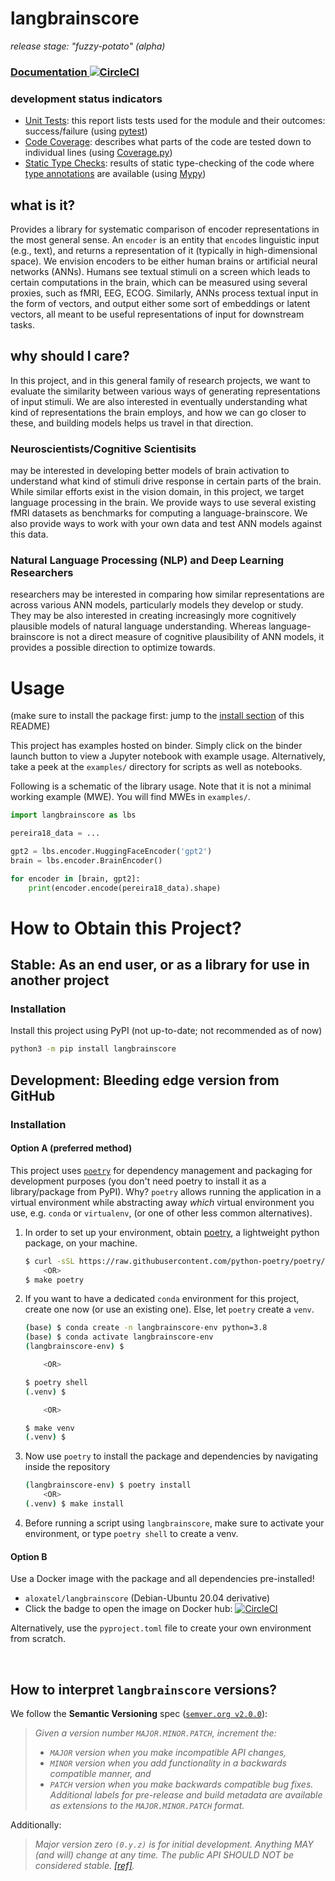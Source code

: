 # langbrainscore
_release stage: "fuzzy-potato" (alpha)_


### [**Documentation** ![CircleCI](https://circleci.com/gh/language-brainscore/lang-brainscore-fuzzy-potato/tree/main.svg?style=svg)](https://language-brainscore.github.io/lang-brainscore-fuzzy-potato/)
### development status indicators
- [Unit Tests](https://language-brainscore.github.io/langbrainscore/test-results/tests.html): this report lists tests used for the module and their outcomes: success/failure (using [pytest](https://docs.pytest.org/en/7.0.x/))
- [Code Coverage](https://language-brainscore.github.io/langbrainscore/test-results/codecov/): describes what parts of the code are tested down to individual lines (using [Coverage.py](https://coverage.readthedocs.io/en/6.3.1/))
- [Static Type Checks](https://language-brainscore.github.io/langbrainscore/test-results/typing/): results of static type-checking of the code where [type annotations](https://www.python.org/dev/peps/pep-0484/) are available (using [Mypy](https://mypy.readthedocs.io/en/stable/))


## what is it?
Provides a library for systematic comparison of encoder representations in the most general sense.
An `encoder` is an entity that `encode`s linguistic input (e.g., text), and returns a representation of it
(typically in high-dimensional space).
We envision encoders to be either human brains or artificial neural networks (ANNs).
Humans see textual stimuli on a screen which leads to certain computations in the brain,
which can be measured using several proxies, such as fMRI, EEG, ECOG. Similarly, ANNs process textual input
in the form of vectors, and output either some sort of embeddings or latent vectors, all
meant to be useful representations of input for downstream tasks.


## why should I care?
In this project, and in this general family of research projects, we want to evaluate the similarity between
various ways of generating representations of input stimuli. We are also interested in eventually understanding
what kind of representations the brain employs, and how we can go closer to these, and building models helps
us travel in that direction.

### Neuroscientists/Cognitive Scientisits
may be interested in developing better models of brain activation to understand what kind of stimuli drive 
response in certain parts of the brain. While similar efforts exist in the vision domain, in this project,
we target language processing in the brain. We provide ways to use several existing fMRI datasets as benchmarks
for computing a language-brainscore. We also provide ways to work with your own data and test ANN models against
this data.

### Natural Language Processing (NLP) and Deep Learning Researchers
researchers may be interested in comparing how similar representations are across various ANN models,
particularly models they develop or study. They may be also interested in creating increasingly more
cognitively plausible models of natural language understanding. Whereas language-brainscore is not a direct
measure of cognitive plausibility of ANN models, it provides a possible direction to optimize towards.


# Usage
(make sure to install the package first: jump to the [install section](https://github.com/language-brainscore/lang-brainscore-fuzzy-potato/edit/main/README.md#option-a-preferred-method) of this README)

This project has examples hosted on binder. Simply click on the binder launch button to view a Jupyter notebook
with example usage.
Alternatively, take a peek at the `examples/` directory for scripts as well as notebooks.

Following is a schematic of the library usage. Note that it is not a minimal working example (MWE). You will
find MWEs in `examples/`.
```python
import langbrainscore as lbs

pereira18_data = ...

gpt2 = lbs.encoder.HuggingFaceEncoder('gpt2')
brain = lbs.encoder.BrainEncoder()

for encoder in [brain, gpt2]:
    print(encoder.encode(pereira18_data).shape)

```


# How to Obtain this Project?
## Stable: As an end user, or as a library for use in another project
### Installation
Install this project using PyPI (not up-to-date; not recommended as of now)
```bash
python3 -m pip install langbrainscore
```

## Development: Bleeding edge version from GitHub
### Installation

#### Option A (preferred method)
This project uses [`poetry`](https://python-poetry.org/) for dependency management and packaging
for development purposes (you don't need poetry to install it as a library/package from PyPI). 
Why? `poetry` allows running the application in a virtual environment while abstracting away *which* 
virtual environment you use, e.g.  `conda` or `virtualenv`, (or one of other less common alternatives). 
<!-- In order to use `poetry` within a conda environment, follow step 2 below (and always activate the conda environment prior to using poetry 
within this project). -->

1. In order to set up your environment, obtain [poetry](https://python-poetry.org/docs/master/#installation), a lightweight python package, on your machine.
    <!-- curl -sSL https://install.python-poetry.org | python3 - -->
    ```bash
    $ curl -sSL https://raw.githubusercontent.com/python-poetry/poetry/1.1.10/get-poetry.py | python3 -
        <OR>
    $ make poetry
    ```
2. If you want to have a dedicated `conda` environment for this project, create one now (or use an existing one). Else, let `poetry` create a `venv`.
    ```bash
    (base) $ conda create -n langbrainscore-env python=3.8
    (base) $ conda activate langbrainscore-env
    (langbrainscore-env) $

        <OR>

    $ poetry shell
    (.venv) $

        <OR>

    $ make venv
    (.venv) $
    ```
3. Now use `poetry` to install the package and dependencies by navigating inside the repository 
    ```bash
    (langbrainscore-env) $ poetry install
        <OR>
    (.venv) $ make install
    ```
4. Before running a script using `langbrainscore`, make sure to activate your environment, or type `poetry shell` to create a venv.

#### Option B 

Use a Docker image with the package and all dependencies pre-installed! 
-  `aloxatel/langbrainscore` (Debian-Ubuntu 20.04 derivative)
-  Click the badge to open the image on Docker hub: [![CircleCI](https://circleci.com/gh/language-brainscore/lang-brainscore-fuzzy-potato/tree/circle-ci.svg?style=svg)](https://hub.docker.com/r/aloxatel/langbrainscore)


Alternatively, use the `pyproject.toml` file to create your own environment from scratch.


<br>

## How to interpret `langbrainscore` versions?

We follow the **Semantic Versioning** spec
([`semver.org v2.0.0`](https://semver.org/spec/v2.0.0.html)):
> *Given a version number `MAJOR.MINOR.PATCH`, increment the:*
> - *`MAJOR` version when you make incompatible API changes,*
> - *`MINOR` version when you add functionality in a backwards compatible manner, and*
> - *`PATCH` version when you make backwards compatible bug fixes.*
> *Additional labels for pre-release and build metadata are available as extensions to the `MAJOR.MINOR.PATCH` format.*

Additionally:
> *Major version zero `(0.y.z)` is for initial development. Anything MAY (and will) change at any time. The public API SHOULD NOT be considered stable. [[ref]](https://semver.org/spec/v2.0.0.html#spec-item-4).*
